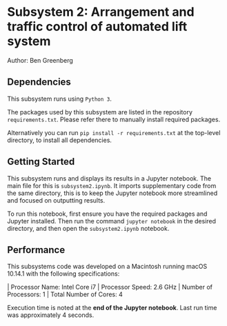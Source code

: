 # Subsystem 2: Arrangement and traffic control of automated lift system

Author: Ben Greenberg

## Dependencies

This subsystem runs using ``Python 3``.

The packages used by this subsystem are listed in the repository ``requirements.txt``. Please refer there to manually install required packages.

Alternatively you can run ``pip install -r requirements.txt`` at the top-level directory, to install all dependencies.

## Getting Started

This subsystem runs and displays its results in a Jupyter notebook. The main file for this is ``subsystem2.ipynb``. It imports supplementary code from the same directory, this is to keep the Jupyter notebook more streamlined and focused on outputting results.

To run this notebook, first ensure you have the required packages and Jupyter installed. Then run the command ``jupyter notebook`` in the desired directory, and then open the ``subsystem2.ipynb`` notebook.

## Performance

This subsystems code was developed on a Macintosh running macOS 10.14.1 with the following specifications:

| Processor Name:	      Intel Core i7
| Processor Speed:	      2.6 GHz
| Number of Processors:	  1
| Total Number of Cores:  4

Execution time is noted at the **end of the Jupyter notebook**. Last run time was approximately 4 seconds.
